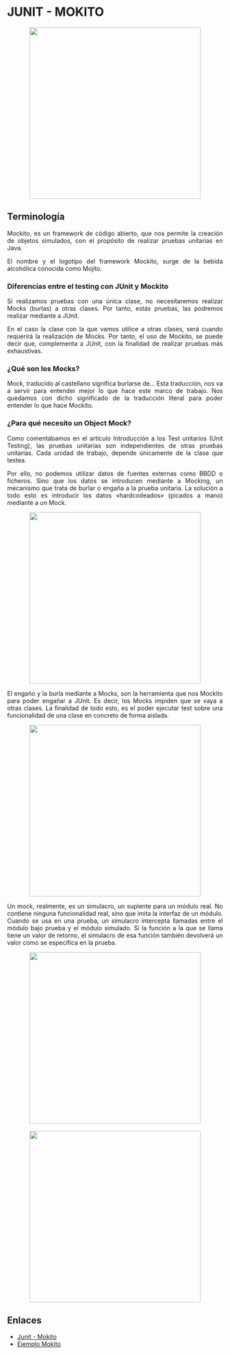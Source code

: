 <div align="justify">

# JUNIT - MOKITO

<div align="center">
  <img src="https://javadesde0.com/wp-content/uploads/Mockito.jpg" width="400px" />
</div>

## Terminología

Mockito, es un framework de código abierto, que nos permite la creación de objetos simulados, con el propósito de realizar pruebas unitarias en Java.

El nombre y el logotipo del framework Mockito, surge de la bebida alcohólica conocida como Mojito.

### Diferencias entre el testing con JUnit y Mockito

Si realizamos pruebas con una única clase, no necesitaremos realizar Mocks (burlas) a otras clases. Por tanto, estás pruebas, las podremos realizar mediante a JUnit.

En el caso la clase con la que vamos utilice a otras clases, será cuando requerirá la realización de Mocks. Por tanto, el uso de Mockito, se puede decir que, complementa a JUnit, con la finalidad de realizar pruebas más exhaustivas.

### ¿Qué son los Mocks?

Mock, traducido al castellano significa burlarse de… Esta traducción, nos va a servir para entender mejor lo que hace este marco de trabajo. Nos quedamos con dicho significado de la traducción literal para poder entender lo que hace Mockito.

### ¿Para qué necesito un Object Mock?

Como comentábamos en el artículo Introducción a los Test unitarios (Unit Testing), las pruebas unitarias son independientes de otras pruebas unitarias. Cada unidad de trabajo, depende únicamente de la clase que testea.

Por ello, no podemos utilizar datos de fuentes externas como BBDD o ficheros. Sino que los datos se introducen mediante a Mocking, un mecanismo que trata de burlar o engaña a la prueba unitaria. La solución a todo esto es introducir los datos «hardcodeados» (picados a mano) mediante a un Mock.

<div align="center">
  <img src="https://javadesde0.com/wp-content/uploads/atomic-figure-3-450.jpg" width="400px" />
</div>

El engaño y la burla mediante a Mocks, son la herramienta que nos Mockito para poder engañar a JUnit. Es decir, los Mocks impiden que se vaya a otras clases. La finalidad de todo esto, es el poder ejecutar test sobre una funcionalidad de una clase en concreto de forma aislada.

<div align="center">
  <img src="https://javadesde0.com/wp-content/uploads/mocking_overview.png" width="400px" />
</div>

Un mock, realmente, es un simulacro, un suplente para un módulo real. No contiene ninguna funcionalidad real, sino que imita la interfaz de un módulo. Cuando se usa en una prueba, un simulacro intercepta llamadas entre el módulo bajo prueba y el módulo simulado. Si la función a la que se llama tiene un valor de retorno, el simulacro de esa función también devolverá un valor como se especifica en la prueba.

<div align="center">
  <img src="https://javadesde0.com/wp-content/uploads/atomic-figure-1-450.jpg" width="400px" />
</div>

<br>

<div align="center">
  <img src="https://javadesde0.com/wp-content/uploads/1_fCMBDvJQWR6KokIF-H7iwQ.png" width="400px" />
</div>


## Enlaces

- [Junit - Mokito](https://javadesde0.com/introduccion-a-las-pruebas-unitarias-con-junit-y-mockito/)
- [Ejemplo Mokito](https://examples.javacodegeeks.com/core-java/mockito/mockito-mock-database-connection-example/)
</div>